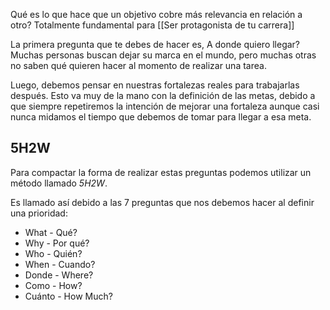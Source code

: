 Qué es lo que hace que un objetivo cobre más relevancia en relación a otro? Totalmente fundamental para [[Ser protagonista de tu carrera]]

La primera pregunta que te debes de hacer es, A donde quiero llegar? Muchas personas buscan dejar su marca en el mundo, pero muchas otras no saben qué quieren hacer al momento de realizar una tarea.

Luego, debemos pensar en nuestras fortalezas reales para trabajarlas después. Esto va muy de la mano con la definición de las metas, debido a que siempre repetiremos la intención de mejorar una fortaleza aunque casi nunca midamos el tiempo que debemos de tomar para llegar a esa meta.
## 5H2W

Para compactar la forma de realizar estas preguntas podemos utilizar un método llamado *5H2W*.

Es llamado así debido a las 7 preguntas que nos debemos hacer al definir una prioridad: 

- What - Qué?
- Why - Por qué?
- Who - Quién?
- When - Cuando?
- Donde - Where?
- Como - How?
- Cuánto - How Much?
